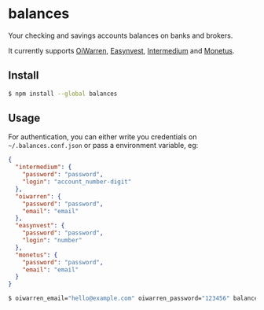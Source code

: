# balances

Your checking and savings accounts balances on banks and brokers.

It currently supports [OiWarren](https://oiwarren.com/), [Easynvest](https://www.easynvest.com.br/), [Intermedium](https://www.intermedium.com.br/) and [Monetus](https://monetus.com.br/).

## Install

```bash
$ npm install --global balances
```

## Usage

For authentication, you can either write you credentials on `~/.balances.conf.json` or pass a environment variable, eg:
```json
{
  "intermedium": {
    "password": "password",
    "login": "account_number-digit"
  },
  "oiwarren": {
    "password": "password",
    "email": "email"
  },
  "easynvest": {
    "password": "password",
    "login": "number"
  },
  "monetus": {
    "password": "password",
    "email": "email"
  }
}
```

```bash
$ oiwarren_email="hello@example.com" oiwarren_password="123456" balances oiwarren
```
